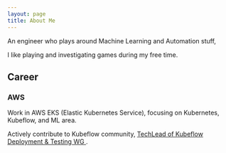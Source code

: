 ```yaml
---
layout: page
title: About Me 
---
```


An engineer who plays around Machine Learning and Automation stuff, 

I like playing and investigating games during my free time.

<h2> Career  </h2>

<h3> AWS </h3>
Work in AWS EKS (Elastic Kubernetes Service), focusing on Kubernetes, Kubeflow, and ML area.

Actively contribute to Kubeflow community, <a href="https://github.com/PatrickXYS"> TechLead of Kubeflow Deployment & Testing WG </a>.

